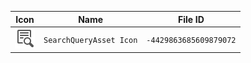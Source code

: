 | Icon | Name | File ID |
| ---  | ---  | ---     |
| ![](SearchQueryAsset%20Icon.png) | `SearchQueryAsset Icon` | `-4429863685609879072` |
